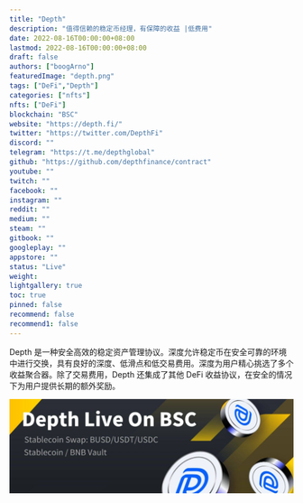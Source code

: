 ```yaml
---
title: "Depth"
description: "值得信赖的稳定币经理，有保障的收益 |低费用"
date: 2022-08-16T00:00:00+08:00
lastmod: 2022-08-16T00:00:00+08:00
draft: false
authors: ["boogArno"]
featuredImage: "depth.png"
tags: ["DeFi","Depth"]
categories: ["nfts"]
nfts: ["DeFi"]
blockchain: "BSC"
website: "https://depth.fi/"
twitter: "https://twitter.com/DepthFi"
discord: ""
telegram: "https://t.me/depthglobal"
github: "https://github.com/depthfinance/contract"
youtube: ""
twitch: ""
facebook: ""
instagram: ""
reddit: ""
medium: ""
steam: ""
gitbook: ""
googleplay: ""
appstore: ""
status: "Live"
weight: 
lightgallery: true
toc: true
pinned: false
recommend: false
recommend1: false
---
```

<p>Depth 是一种安全高效的稳定资产管理协议。深度允许稳定币在安全可靠的环境中进行交换，具有良好的深度、低滑点和低交易费用。深度为用户精心挑选了多个收益聚合器。除了交易费用，Depth 还集成了其他 DeFi 收益协议，在安全的情况下为用户提供长期的额外奖励。</p>

![1500x500](1500x500.jpg)
